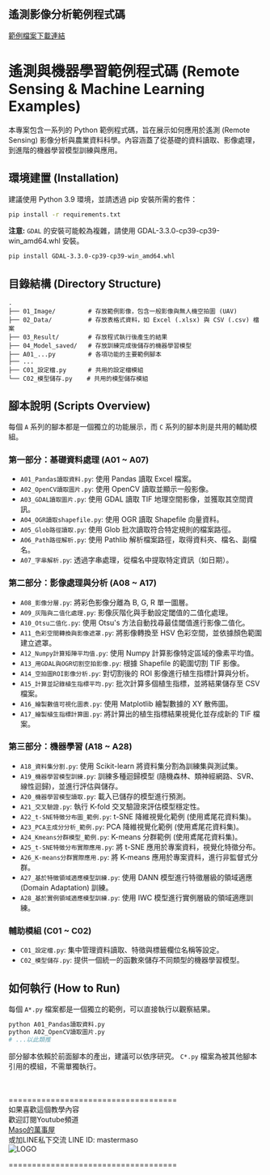 ## 遙測影像分析範例程式碼
[範例檔案下載連結](https://reurl.cc/r9rrQN)

# 遙測與機器學習範例程式碼 (Remote Sensing & Machine Learning Examples)

本專案包含一系列的 Python 範例程式碼，旨在展示如何應用於遙測 (Remote Sensing) 影像分析與農業資料科學。內容涵蓋了從基礎的資料讀取、影像處理，到進階的機器學習模型訓練與應用。

## 環境建置 (Installation)

建議使用 Python 3.9 環境，並請透過 pip 安裝所需的套件：

```bash
pip install -r requirements.txt
```

**注意:** `GDAL` 的安裝可能較為複雜，請使用 GDAL-3.3.0-cp39-cp39-win_amd64.whl 安裝。
```bash
pip install GDAL-3.3.0-cp39-cp39-win_amd64.whl
```

## 目錄結構 (Directory Structure)

```
.
├── 01_Image/         # 存放範例影像，包含一般影像與無人機空拍圖 (UAV)
├── 02_Data/          # 存放表格式資料，如 Excel (.xlsx) 與 CSV (.csv) 檔案
├── 03_Result/        # 存放程式執行後產生的結果
├── 04_Model_saved/   # 存放訓練完成後儲存的機器學習模型
├── A01_...py         # 各項功能的主要範例腳本
├── ...
├── C01_設定檔.py      # 共用的設定檔模組
└── C02_模型儲存.py    # 共用的模型儲存模組
```

## 腳本說明 (Scripts Overview)

每個 `A` 系列的腳本都是一個獨立的功能展示，而 `C` 系列的腳本則是共用的輔助模組。

### 第一部分：基礎資料處理 (A01 ~ A07)
- `A01_Pandas讀取資料.py`: 使用 Pandas 讀取 Excel 檔案。
- `A02_OpenCV讀取圖片.py`: 使用 OpenCV 讀取並顯示一般影像。
- `A03_GDAL讀取圖片.py`: 使用 GDAL 讀取 TIF 地理空間影像，並獲取其空間資訊。
- `A04_OGR讀取shapefile.py`: 使用 OGR 讀取 Shapefile 向量資料。
- `A05_Glob路徑讀取.py`: 使用 Glob 批次讀取符合特定規則的檔案路徑。
- `A06_Path路徑解析.py`: 使用 Pathlib 解析檔案路徑，取得資料夾、檔名、副檔名。
- `A07_字串解析.py`: 透過字串處理，從檔名中提取特定資訊（如日期）。

### 第二部分：影像處理與分析 (A08 ~ A17)
- `A08_影像分層.py`: 將彩色影像分離為 B, G, R 單一圖層。
- `A09_灰階與二值化處理.py`: 影像灰階化與手動設定閾值的二值化處理。
- `A10_Otsu二值化.py`: 使用 Otsu's 方法自動找尋最佳閾值進行影像二值化。
- `A11_色彩空間轉換與影像遮罩.py`: 將影像轉換至 HSV 色彩空間，並依據顏色範圍建立遮罩。
- `A12_Numpy計算矩陣平均值.py`: 使用 Numpy 計算影像特定區域的像素平均值。
- `A13_用GDAL與OGR切割空拍影像.py`: 根據 Shapefile 的範圍切割 TIF 影像。
- `A14_空拍圖ROI影像分析.py`: 對切割後的 ROI 影像進行植生指標計算與分析。
- `A15_計算並記錄植生指標平均.py`: 批次計算多個植生指標，並將結果儲存至 CSV 檔案。
- `A16_繪製數值可視化圖表.py`: 使用 Matplotlib 繪製數據的 XY 散佈圖。
- `A17_繪製植生指標計算圖.py`: 將計算出的植生指標結果視覺化並存成新的 TIF 檔案。

### 第三部分：機器學習 (A18 ~ A28)
- `A18_資料集分割.py`: 使用 Scikit-learn 將資料集分割為訓練集與測試集。
- `A19_機器學習模型訓練.py`: 訓練多種迴歸模型 (隨機森林、類神經網路、SVR、線性迴歸)，並進行評估與儲存。
- `A20_機器學習模型讀取.py`: 載入已儲存的模型進行預測。
- `A21_交叉驗證.py`: 執行 K-fold 交叉驗證來評估模型穩定性。
- `A22_t-SNE特徵分布圖_範例.py`: t-SNE 降維視覺化範例 (使用鳶尾花資料集)。
- `A23_PCA主成分分析_範例.py`: PCA 降維視覺化範例 (使用鳶尾花資料集)。
- `A24_Kmeans分群模型_範例.py`: K-means 分群範例 (使用鳶尾花資料集)。
- `A25_t-SNE特徵分布實際應用.py`: 將 t-SNE 應用於專案資料，視覺化特徵分布。
- `A26_K-means分群實際應用.py`: 將 K-means 應用於專案資料，進行非監督式分群。
- `A27_基於特徵領域適應模型訓練.py`: 使用 DANN 模型進行特徵層級的領域適應 (Domain Adaptation) 訓練。
- `A28_基於實例領域適應模型訓練.py`: 使用 IWC 模型進行實例層級的領域適應訓練。

### 輔助模組 (C01 ~ C02)
- `C01_設定檔.py`: 集中管理資料讀取、特徵與標籤欄位名稱等設定。
- `C02_模型儲存.py`: 提供一個統一的函數來儲存不同類型的機器學習模型。

## 如何執行 (How to Run)

每個 `A*.py` 檔案都是一個獨立的範例，可以直接執行以觀察結果。

```bash
python A01_Pandas讀取資料.py
python A02_OpenCV讀取圖片.py
# ...以此類推
```

部分腳本依賴於前面腳本的產出，建議可以依序研究。
`C*.py` 檔案為被其他腳本引用的模組，不需單獨執行。

<br><br>
====================================<br>
如果喜歡這個教學內容<br>
歡迎訂閱Youtube頻道<br>
[Maso的萬事屋](https://www.youtube.com/playlist?list=PLG4d6NSc7_l5-GjYiCdYa7H5Wsz0oQA7U)<br>
或加LINE私下交流 LINE ID: mastermaso<br>
![LOGO](https://yt3.ggpht.com/ytc/AKedOLR7I7tw_IxwJRgso1sT4paNu2s6_4hMw2goyDdrYQ=s88-c-k-c0x00ffffff-no-rj)<br>


====================================<br>